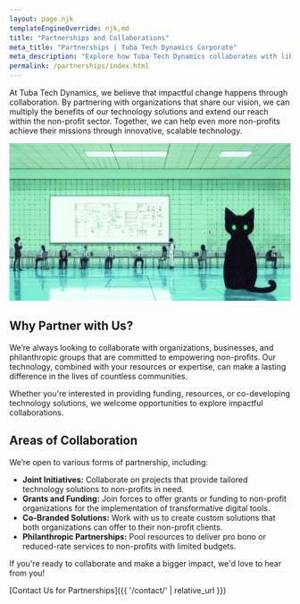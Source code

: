```yaml
---
layout: page.njk
templateEngineOverride: njk,md
title: "Partnerships and Collaborations"
meta_title: "Partnerships | Tuba Tech Dynamics Corporate"
meta_description: "Explore how Tuba Tech Dynamics collaborates with like-minded organizations and partners to drive innovation and amplify impact in the non-profit sector."
permalink: /partnerships/index.html
---
```


At Tuba Tech Dynamics, we believe that impactful change happens through collaboration. By partnering with organizations that share our vision, we can multiply the benefits of our technology solutions and extend our reach within the non-profit sector. Together, we can help even more non-profits achieve their missions through innovative, scalable technology.

![Tuba Tech Dynamics team collaborating with partners around a digital whiteboard in a modern workspace, with subtle cat motifs in the decor.](/assets/images/partnerships.png)


## Why Partner with Us?

We’re always looking to collaborate with organizations, businesses, and philanthropic groups that are committed to empowering non-profits. Our technology, combined with your resources or expertise, can make a lasting difference in the lives of countless communities.

Whether you're interested in providing funding, resources, or co-developing technology solutions, we welcome opportunities to explore impactful collaborations.

## Areas of Collaboration

We’re open to various forms of partnership, including:

- **Joint Initiatives:** Collaborate on projects that provide tailored technology solutions to non-profits in need.
- **Grants and Funding:** Join forces to offer grants or funding to non-profit organizations for the implementation of transformative digital tools.
- **Co-Branded Solutions:** Work with us to create custom solutions that both organizations can offer to their non-profit clients.
- **Philanthropic Partnerships:** Pool resources to deliver pro bono or reduced-rate services to non-profits with limited budgets.

If you're ready to collaborate and make a bigger impact, we'd love to hear from you!

[Contact Us for Partnerships]({{ '/contact/' | relative_url }})
